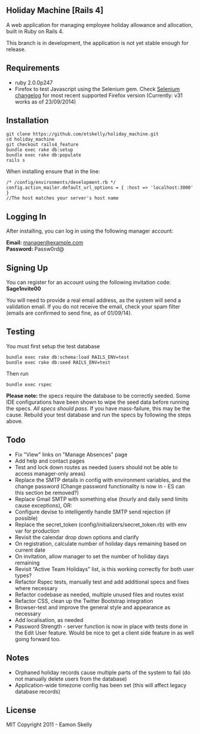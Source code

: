 Holiday Machine [Rails 4]
------------------

A web application for managing employee holiday allowance and allocation, built in Ruby on Rails 4.

This branch is in development, the application is not yet stable enough for release.


Requirements
-----------

* ruby 2.0.0p247
* Firefox to test Javascript using the Selenium gem. Check [Selenium changelog] for most recent supported Firefox version (Currently: v31 works as of 23/09/2014)


Installation
-------------------

```
git clone https://github.com/etskelly/holiday_machine.git
cd holiday_machine
git checkout rails4_feature
bundle exec rake db:setup
bundle exec rake db:populate
rails s
```
When installing ensure that in the line:

```
/* /config/environments/development.rb */
config.action_mailer.default_url_options = { :host => 'localhost:3000' }
//The host matches your server's host name
```


Logging In
-------------------

After installing, you can log in using the following manager account:

**Email:** manager@example.com  
**Password:** Passw0rd@


Signing Up
-------------------

You can register for an account using the following invitation code:  
**Sage1nvite00**

You will need to provide a real email address, as the system will send a validation email. If you do not receive the email, check your spam filter (emails are confirmed to send fine, as of 01/09/14).


Testing
-------------------
You must first setup the test database
```
bundle exec rake db:schema:load RAILS_ENV=test
bundle exec rake db:seed RAILS_ENV=test
```
Then run
```
bundle exec rspec
```

**Please note:** the specs require the database to be correctly seeded. Some IDE configurations have been shown to wipe the seed data before running the specs. *All specs should pass.* If you have mass-failure, this may be the cause. Rebuild your test database and run the specs by following the steps above.


Todo 
-------------
* Fix "View" links on "Manage Absences" page
* Add help and contact pages
* Test and lock down routes as needed (users should not be able to access manager-only areas)
* Replace the SMTP details in config with environment variables, and the change password (Change password functionality is now in - ES can this section be removed?)
* Replace Gmail SMTP with something else (hourly and daily send limits cause exceptions), OR:
* Configure devise to intelligently handle SMTP send rejection (if possible)
* Replace the secret_token (config/initializers/secret_token.rb) with env var for production
* Revisit the calendar drop down options and clarify
* On registration, calculate number of holiday days remaining based on current date
* On invitation, allow manager to set the number of holiday days remaining
* Revisit “Active Team Holidays” list, is this working correctly for both user types?
* Refactor Rspec tests, manually test and add additional specs and fixes where necessary
* Refactor codebase as needed, multiple unused files and routes exist
* Refactor CSS, clean up the Twitter Bootstrap integration
* Browser-test and improve the general style and appearance as necessary
* Add localisation, as needed
* Password Strength - server function is now in place with tests done in the Edit User feature. Would be nice to get a client side feature in as well going forward too.


Notes
-------------
* Orphaned holiday records cause multiple parts of the system to fail (do not manually delete users from the database)
* Application-wide timezone config has been set (this will affect legacy database records)


License
----

MIT Copyright 2011 - Eamon Skelly


[Selenium changelog]:http://selenium.googlecode.com/git/rb/CHANGES
